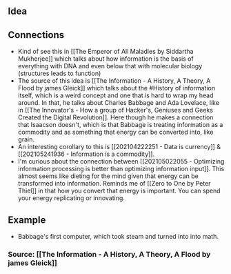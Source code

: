 ## Idea


## Connections
- Kind of see this in [[The Emperor of All Maladies by Siddartha Mukherjee]] which talks about how information is the basis of everything with DNA and even below that with molecular biology (structures leads to function)
- The source of this idea is [[The Information - A History, A Theory, A Flood by james Gleick]] which talks about the #History  of information itself, which is a weird concept and one that is hard to wrap my head around. In that, he talks about Charles Babbage and Ada Lovelace, like in [[The Innovator's - How a group of Hacker's, Geniuses and Geeks Created the Digital Revolution]]. Here though he makes a connection that Isaacson doesn't, which is that Babbage is treating information as a commodity and as something that energy can be converted into, like grain. 
- An interesting corollary to this is [[202104222251 - Data is currency]] & [[202105241936 - Information is a commodity]]. 
- I'm curious about the connection between [[202105022055 - Optimizing information processing is better than optimizing information input]]. This almost seems like dieting for the mind given that energy can be transformed into information. Reminds me of [[Zero to One by Peter Thiel]] in that how you convert that energy is important. You can spend your energy replicating or innovating. 
## Example
- Babbage's first computer, which took steam and turned into into math. 

### Source: [[The Information - A History, A Theory, A Flood by james Gleick]]